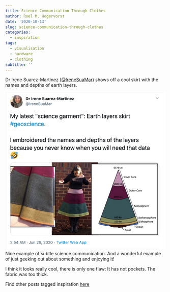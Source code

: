 ```yaml
---
title: Science Communication Through Clothes
author: Roel M. Hogervorst
date: '2020-10-13'
slug: science-communication-through-clothes
categories:
  - inspiration
tags:
  - visualisation
  - hardware
  - clothing
subtitle: ''
---
```


Dr Irene Suarez-Martinez [(@IreneSuaMar)](https://mobile.twitter.com/IreneSuaMar)
shows off a cool skirt with the names and depths of earth layers. 

![](science_clothes_tweet.png)
Nice example of subtle science communication. And a wonderful example
of just geeking out about something and enjoying it!

I think it looks really cool, there is only one flaw:
It has not pockets. The fabric was too thick. 


Find other posts tagged inspiration [here](https://notes.rmhogervorst.nl/categories/inspiration/)
